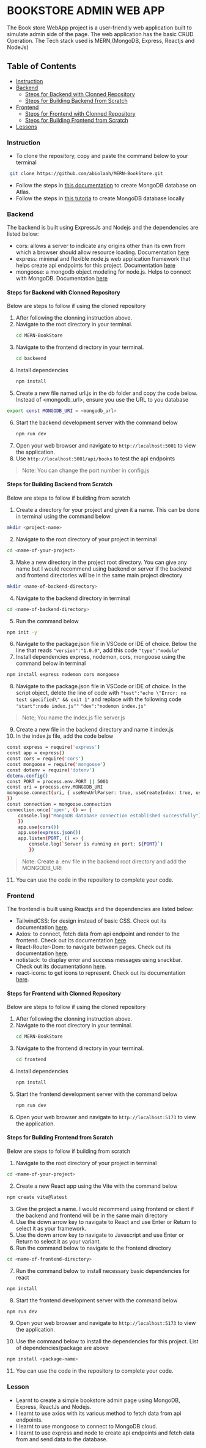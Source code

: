 # BOOKSTORE ADMIN WEB APP

The Book store WebApp project is a user-friendly web application built to simulate admin side of the page. The web application has the basic CRUD Operation. The Tech stack used is MERN,(MongoDB, Express, Reactjs and NodeJs)

## Table of Contents
- [Instruction](#instruction)
- [Backend](#backend)
    - [Steps for Backend with Clonned Repository](#steps-for-backend-with-clonned-repository)
    - [Steps for Building Backend from Scratch](#steps-for-building-backend-from-scratch)
- [Frontend](#frontend)
    - [Steps for Frontend with Clonned Repository](#steps-for-frontend-with-clonned-repository)
    - [Steps for Building Frontend from Scratch](#steps-for-building-frontend-from-scratch)
- [Lessons](#lesson)

### Instruction
- To clone the repository, copy and paste the command below to your terminal
```sh
 git clone https://github.com/abiolaah/MERN-BookStore.git
```
- Follow the steps in [this documentation](https://www.mongodb.com/docs/atlas/getting-started/) to create MongoDB database on Atlas.
- Follow the steps in [this tutoria](https://medium.com/create-a-clocking-in-system-on-react/creating-a-local-mongodb-database-and-insert-a-document-c6a4a2102a22) to create MongoDB database locally
### Backend
The backend is built using ExpressJs and Nodejs and the dependencies are listed below:
- cors:  allows a server to indicate any origins other than its own from which a browser should allow resource loading. Documentation [here](https://developer.mozilla.org/en-US/docs/Web/HTTP/CORS)
- express: minimal and flexible node.js web application framework that helps create api endpoints for this project. Documentation [here](https://expressjs.com/)
- mongoose: a mongodb object modeling for node.js. Helps to connect with MongoDB. Documentation [here](https://mongoosejs.com/)
#### Steps for Backend with Clonned Repository
Below are steps to follow if using the cloned repository
1. After following the clonning instruction above.
2. Navigate to the root directory in your terminal.
    ```sh
    cd MERN-BookStore
    ```
3. Navigate to the frontend directory in your terminal.
    ```sh
    cd backeend
    ```
4. Install dependencies
    ```sh
    npm install
    ```
5. Create a new file named url.js in the db folder and copy the code below. Instead of <mongodb_url>, ensure you use the URL to you database
```sh
export const MONGODB_URI = <mongodb_url>
```
6. Start the backend development server with the command below
    ```sh
    npm run dev
    ```
7. Open your web browser and navigate to ```http://localhost:5001``` to view the application.
8. Use ```http://localhost:5001/api/books``` to test the api endpoints
>Note: You can change the port number in config.js

#### Steps for Building Backend from Scratch
Below are steps to follow if building from scratch
1. Create a directory for your project and given it a name. This can be done in terminal using the command below
```sh
mkdir <project-name>
```
2. Navigate to the root directory of your project in terminal
```sh
cd <name-of-your-project>
```
3. Make a new directory in the project root directory. You can give any name but I would recommend using backend or server if the backend and frontend directories will be in the same main project directory
```sh
mkdir <name-of-backend-directory>
``` 
4. Navigate to the backend directory in terminal
```sh
cd <name-of-backend-directory>
```
5. Run the command below
```sh
npm init -y
```
6. Navigate to the package.json file in VSCode or IDE of choice. Below the line that reads `"version":"1.0.0"`, add this code `"type":"module"`
7. Install dependencies express, nodemon, cors, mongoose using the command below in terminal
```sh
npm install express nodemon cors mongoose
```
8.  Navigate to the package.json file in VSCode or IDE of choice. In the script object, delete the line of code with `"test":"echo \"Error: no test specified\" && exit 1"` and replace with the following code
`"start":node index.js""`
`"dev":"nodemon index.js"`
>Note; You name the index.js file server.js
9. Create a new file in the backend directory and name it index.js
10. In the index.js file, add the code below
```sh
const express = require('express')
const app = express()
const cors = require('cors')
const mongoose = require('mongoose')
const dotenv = require('dotenv')
dotenv.config()
const PORT = process.env.PORT || 5001
const uri = process.env.MONGODB_URI
mongoose.connect(uri, { useNewUrlParser: true, useCreateIndex: true, useUnifiedTopology: true
})
const connection = mongoose.connection
connection.once('open', () => {
    console.log("MongoDB database connection established successfully")
    })
    app.use(cors())
    app.use(express.json())
    app.listen(PORT, () => {
        console.log(`Server is running on port: ${PORT}`)
        })
```
>Note: Create a .env file in the backend root directory and add the MONGODB_URI
11. You can use the code in the repository to complete your code.


### Frontend
The frontend is built using Reactjs and the dependencies are listed below:
- TailwindCSS: for design instead of basic CSS. Check out its documentation [here](https://tailwindcss.com/docs/installation).
- Axios: to connect, fetch data from api endpoint and render to the frontend. Check out its documentation [here](https://axios-http.com/docs/intro).
- React-Router-Dom: to navigate between pages. Check out its documentation [here](https://www.npmjs.com/package/react-router-dom).
- notistack: to display error and success messages using snackbar. Check out its documentationn [here](https://notistack.com/getting-started).
- react-icons: to get icons to represent. Check out its documentation [here](https://react-icons.github.io/react-icons/).

#### Steps for Frontend with Clonned Repository
Below are steps to follow if using the cloned repository
1. After following the clonning instruction above.
2. Navigate to the root directory in your terminal.
    ```sh
    cd MERN-BookStore
    ```
3. Navigate to the frontend directory in your terminal.
    ```sh
    cd frontend
    ```
4. Install dependencies
    ```sh
    npm install
    ```
5. Start the frontend development server with the command below
    ```sh
    npm run dev
    ```
5. Open your web browser and navigate to ```http://localhost:5173``` to view the application.

#### Steps for Building Frontend from Scratch
Below are steps to follow if building from scratch
1. Navigate to the root directory of your project in terminal
```sh
cd <name-of-your-project>
```
2. Create a new React app using the Vite with the command below
```sh
npm create vite@latest
```
3. Give the project a name. I would recommend using frontend or client if the backend and frontend will be in the same main directory
4. Use the down arrow key to navigate to React and use Enter or Return to select it as your framework.
5. Use the down arrow key to navigate to Javascript and use Enter or Return to select it as your variant.
6. Run the command below to navigate to the frontend directory
```sh
cd <name-of-frontend-directory>
```
7. Run the command below to install necessary basic dependencies for react
```sh
npm install
```
8. Start the frontend development server with the command below
```sh
npm run dev
```
9. Open your web browser and navigate to ```http://localhost:5173``` to view the application.

10. Use the command below to install the dependencies for this project. List of dependencies/package are above
```sh
npm install <package-name>
```
11. You can use the code in the repository to complete your code.

### Lesson
- Learnt to create a simple bookstore admin page using MongoDB, Express, ReactJs and Nodejs. 
- I learnt to use axios with its various method to fetch data from api endpoints.
- I learnt to use mongoose to connect to MongoDB cloud.
- I learnt to use express and node to create api endpoints and fetch data from and send data to the database.